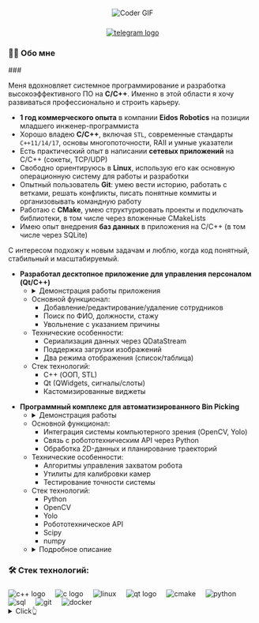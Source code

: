 <br clear="both">

<div align="center">
<img alt="Coder GIF" height=250 width=350 src="https://jimmyhoe.com/images/giphy-2.gif" />
</div>


###

<div align="center">
  <a href="https://t.me/antonk_prog" target="_blank">
    <img src="https://img.shields.io/static/v1?message=Telegram&logo=telegram&label=&color=2CA5E0&logoColor=white&labelColor=&style=for-the-badge" height="25" alt="telegram logo"  />
  </a>
</div>

###

<h3 align="left">👩‍💻  Обо мне</h3>
###

<p>Меня вдохновляет системное программирование и разработка высокоэффективного ПО на <strong>C/C++</strong>. Именно в этой области я хочу развиваться профессионально и строить карьеру.</p> 
<ul> 
  <li><strong>1 год коммерческого опыта</strong> в компании <strong>Eidos Robotics</strong> на позиции младшего инженер-программиста</li>
  <li>Хорошо владею <strong>C/C++</strong>, включая <code>STL</code>, современные стандарты <code>C++11/14/17</code>, основы многопоточности, RAII и умные указатели</li>
  <li>Есть практический опыт в написании <strong>сетевых приложений</strong> на C/C++ (сокеты, TCP/UDP)</li>
  <li>Свободно ориентируюсь в <strong>Linux</strong>, использую его как основную операционную систему для работы и разработки</li>
  <li>Опытный пользователь <strong>Git</strong>: умею вести историю, работать с ветками, решать конфликты, писать понятные коммиты и организовывать командную работу</li>
  <li>Работаю с <strong>CMake</strong>, умею структурировать проекты и подключать библиотеки, в том числе через вложенные CMakeLists</li>
  <li>Имею опыт внедрения <strong>баз данных</strong> в приложения на C/C++ (в том числе через SQLite)</li> 
</ul> 
<p>С интересом подхожу к новым задачам и люблю, когда код понятный, стабильный и масштабируемый.</p>

<ul>
  <li>
    <strong>Разработал десктопное приложение для управления персоналом (Qt/C++)</strong>
    <ul>
      <li>
        <details>
          <summary>Демонстрация работы приложения</summary> 
          <div>
            <div align="center">
              <img alt="Демонстрация приложения" height="479" width="800" src="qt_example.gif">
            </div>
          </div>
        </details>
      </li>
      <li>Основной функционал:
        <ul>
          <li>Добавление/редактирование/удаление сотрудников</li>
          <li>Поиск по ФИО, должности, стажу</li>
          <li>Увольнение с указанием причины</li>
        </ul>
      </li>
      <li>Технические особенности:
        <ul>
          <li>Сериализация данных через QDataStream</li>
          <li>Поддержка загрузки изображений</li>
          <li>Два режима отображения (список/таблица)</li>
        </ul>
      </li>
      <li>Стек технологий:
        <ul>
          <li>C++ (ООП, STL)</li>
          <li>Qt (QWidgets, сигналы/слоты)</li>
          <li>Кастомизированные виджеты</li>
        </ul>
      </li>
    </ul>
  </li>
</ul>

<ul>
  <li>
    <strong>Программный комплекс для автоматизированного Bin Picking</strong>
    <ul>
      <li>
        <details>
          <summary>Демонстрация работы</summary>
          <div>
            <div align="center">
              <img alt="Демонстрация работы" height="479" width="800" src="robotics_little.gif">
            </div>
          </div>
        </details>
      </li>
      <li>Основной функционал:
        <ul>
          <li>Интеграция системы компьютерного зрения (OpenCV, Yolo)</li>
          <li>Связь с робототехническим API через Python</li>
          <li>Обработка 2D-данных и планирование траекторий</li>
        </ul>
      </li>
      <li>Технические особенности:
        <ul>
          <li>Алгоритмы управления захватом робота</li>
          <li>Утилиты для калибровки камер</li>
          <li>Тестирование точности системы</li>
        </ul>
      </li>
      <li>Стек технологий:
        <ul>
          <li>Python</li>
          <li>OpenCV</li>
          <li>Yolo</li>
          <li>Робототехническое API</li>
          <li>Scipy</li>
          <li>numpy</li>
        </ul>
      </li>
      <li>
        <details>
          <summary>Подробное описание</summary>
          <div>
            <p>Программный комплекс для автоматизированного захвата объектов из контейнера (Bin Picking). Включает систему компьютерного зрения на базе OpenCV и Yolo для распознавания объектов, интеграцию с робототехническим оборудованием через API, алгоритмы обработки изображений и планирования оптимальных траекторий захвата.</p>
            <p>Дополнительно реализованы вспомогательные инструменты для калибровки камер и проверки точности работы системы.</p>
          </div>
        </details>
      </li>
    </ul>
  </li>
</ul>


###

<h3 align="left">🛠 Стек технологий:</h3>

###

<div align="left">

  <img src="https://cdn.worldvectorlogo.com/logos/c.svg" height="40" alt="c++ logo"  />
  <img width="12" />
  <img src="https://upload.wikimedia.org/wikipedia/commons/1/18/C_Programming_Language.svg" height="40" alt="c logo"  />
  <img width="12" />
  <img src="https://cdn.worldvectorlogo.com/logos/linux.svg" height="40" alt="linux"  />
  <img width="12" />  
  <img src="https://www.svgrepo.com/show/354243/qt.svg" height="40" alt="qt logo"  />
  <img width="12" />
  <img src="https://www.vectorlogo.zone/logos/cmake/cmake-ar21.svg" height="40" alt="cmake"  />
  <img width="12" />
  <img src="https://www.svgrepo.com/show/452091/python.svg" height="40" alt="python"  />
  <img width="12" />
  <img src="https://www.svgrepo.com/show/331760/sql-database-generic.svg" height="40" alt="sql"  />
  <img width="12" />
  <img src="https://cdn.worldvectorlogo.com/logos/git.svg" height="40" alt="git"  />
  <img width="12" />
  <img src="https://cdn.worldvectorlogo.com/logos/docker.svg" height="40" alt="docker"  />
  <img width="12" />
</div>

<details>
  <summary>Click👆</summary>
  <pre>
  🤷‍♂️
  </pre>
</details>

###
